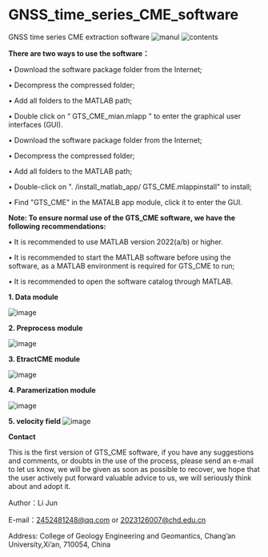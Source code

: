 # GNSS_time_series_CME_software
GNSS time series CME extraction software
![manul](https://github.com/lj-lijun/GNSS_time_series_CME_software/assets/113335839/ed987e18-335f-402a-85c9-5dd3e9f31107)
![contents](https://github.com/lj-lijun/GNSS_time_series_CME_software/assets/113335839/32c5a6b1-607b-4d23-9c9c-afd26d7fdeeb)

**There are two ways to use the software：**

•	Download the software package folder from the Internet;

•	Decompress the compressed folder;

•	Add all folders to the MATLAB path;

•	Double click on “ GTS_CME_mian.mlapp " to enter the graphical user interfaces (GUI).


•	Download the software package folder from the Internet;

•	Decompress the compressed folder;

•	Add all folders to the MATLAB path;

•	Double-click on ". /install_matlab_app/ GTS_CME.mlappinstall" to install;

•	Find "GTS_CME" in the MATALB app module, click it to enter the GUI.



**Note: To ensure normal use of the GTS_CME software, we have the following recommendations:**

•	It is recommended to use MATLAB version 2022(a/b) or higher.

•	It is recommended to start the MATLAB software before using the software, as a MATLAB environment is required for GTS_CME to run;

•	It is recommended to open the software catalog through MATLAB.


**1. Data module**

![image](https://github.com/user-attachments/assets/8251b49c-08f3-454e-a990-a2bb62a35f8f)


**2. Preprocess module**

![image](https://github.com/user-attachments/assets/ef4ca9d7-a5d3-40a1-8810-06eedc9af7ff)


**3. EtractCME module**

![image](https://github.com/user-attachments/assets/e27a1da3-85c4-4987-b6f7-6af9490eb118)


**4. Paramerization module**

![image](https://github.com/user-attachments/assets/d1a983bb-1a5d-4268-a943-4b02e7b6a6e8)

**5. velocity field**
![image](https://github.com/user-attachments/assets/a3d02d62-ca0c-47c1-b310-98ba9176a471)


**Contact**

This is the first version of GTS_CME software, if you have any suggestions and comments, or doubts in the use of the process, please send an e-mail to let us know, we will be given as soon as possible to recover, we hope that the user actively put forward valuable advice to us, we will seriously think about and adopt it.

Author：Li Jun

E-mail：2452481248@qq.com  or  2023126007@chd.edu.cn  

Address:  College of Geology Engineering and Geomantics, Chang’an University,Xi’an, 710054, China
